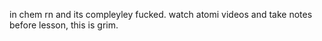 in chem rn and its compleyley fucked. watch atomi videos and take notes before lesson, this is grim.
